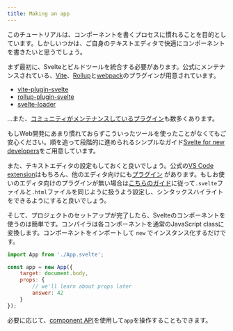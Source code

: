 ```yaml
---
title: Making an app
---
```


このチュートリアルは、コンポーネントを書くプロセスに慣れることを目的としています。しかしいつかは、ご自身のテキストエディタで快適にコンポーネントを書きたいと思うでしょう。

まず最初に、Svelteとビルドツールを統合する必要があります。公式にメンテナンスされている、[Vite](https://vitejs.dev/)、[Rollup](https://rollupjs.org)と[webpack](https://webpack.js.org/)のプラグインが用意されています。

* [vite-plugin-svelte](https://github.com/sveltejs/vite-plugin-svelte)
* [rollup-plugin-svelte](https://github.com/sveltejs/rollup-plugin-svelte)
* [svelte-loader](https://github.com/sveltejs/svelte-loader)

…また、[コミュニティがメンテナンスしているプラグイン](https://sveltesociety.dev/tools)も数多くあります。

もしWeb開発にあまり慣れておらずこういったツールを使ったことがなくてもご安心ください。順を追って段階的に進められるシンプルなガイド[Svelte for new developers](/blog/svelte-for-new-developers)をご用意しています。

また、テキストエディタの設定もしておくと良いでしょう。公式の[VS Code extension](https://marketplace.visualstudio.com/items?itemName=svelte.svelte-vscode)はもちろん、他のエディタ向けにも[プラグイン](https://sveltesociety.dev/tools#editor-support) があります。もしお使いのエディタ向けのプラグインが無い場合は[こちらのガイド](/blog/setting-up-your-editor)に従って`.svelte`ファイルと`.html`ファイルを同じように扱うよう設定し、シンタックスハイライトをできるようにすると良いでしょう。

そして、プロジェクトのセットアップが完了したら、Svelteのコンポーネントを使うのは簡単です。コンパイラは各コンポーネントを通常のJavaScript classに変換します。コンポーネントをインポートして `new` でインスタンス化するだけです。

```js
import App from './App.svelte';

const app = new App({
	target: document.body,
	props: {
		// we'll learn about props later
		answer: 42
	}
});
```

必要に応じて、[component API](/docs#run-time-client-side-component-api)を使用して`app`を操作することもできます。
